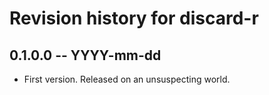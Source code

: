 # Revision history for discard-r

## 0.1.0.0 -- YYYY-mm-dd

* First version. Released on an unsuspecting world.

